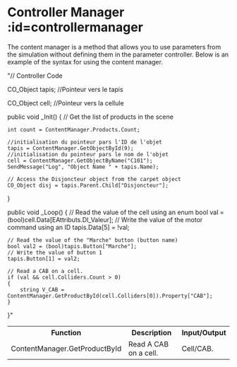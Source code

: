 # Controller Manager :id=controllermanager

The content manager is a method that allows you to use parameters from the simulation without defining them in the parameter controller. Below is an example of the syntax for using the content manager.

"// Controller Code

CO_Object tapis; //Pointeur vers le tapis

CO_Object cell; //Pointeur vers la cellule

public void _Init()
{
    // Get the list of products in the scene

    int count = ContentManager.Products.Count;

    //initialisation du pointeur pars l'ID de l'objet 
    tapis = ContentManager.GetObjectById(9);
    //initialisation du pointeur pars le nom de l'objet 
    cell = ContentManager.GetObjectByName("C101");
    SendMessage("Log", "Object Name " + tapis.Name);

    // Access the Disjoncteur object from the carpet object
    CO_Object disj = tapis.Parent.Child["Disjoncteur"];
}

public void _Loop()
{
   // Read the value of the cell using an enum
    bool val = (bool)cell.Data[EAttributs.DI_Valeur];
    // Write the value of the motor command using an ID
    tapis.Data[5] = !val;

    // Read the value of the "Marche" button (button name)
    bool val2 = (bool)tapis.Button["Marche"];
    // Write the value of button 1
    tapis.Button[1] = val2;

    // Read a CAB on a cell.
    if (val && cell.Colliders.Count > 0)
    {
        string V_CAB = ContentManager.GetProductById(cell.Colliders[0]).Property["CAB"];
    }
}"

<table>
        <tbody><tr>
            <th>Function</th>
            <th>Description</th>
            <th>Input/Output</th>
        </tr>
        <tr>
            <td>ContentManager.GetProductById</td>
            <td>Read A CAB on a cell.</td>
            <td>Cell/CAB.</td>
        </tr>
</tbody></table>

